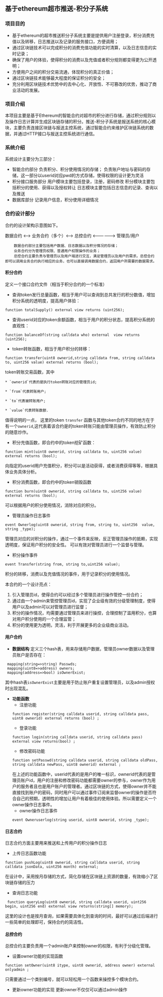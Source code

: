 ## 基于ethereum超市推送-积分子系统
### 项目目的
* 基于ethereum的超市推送积分子系统主要是提供用户注册登录，积分消费充值以及转移，日志推送以及记录的服务接口，方便调用；
* 通过区块链技术可以完成积分的消费充值功能的实时清算，以及日志信息的实时记录；
* 确保了用户的体验，使得积分的消费以及充值或者积分规则都变得更为公开透明；
* 方便用户之间的积分交易流通，体现积分的真正价值；
* 通过区块链技术能够最大程度的保证积分的安全；
* 充分利用区块链技术优势中的去中心化、开放性、不可篡改的优势，推动了商业活动的发展。
### 项目介绍
本项目主要是基于Ethereum的智能合约对超市的积分进行存储，通过积分规则以及操作日志计算并生成区块链存储的积分。推送-积分子系统是报送系统的核心模块，主要负责连接区块链与报送主控系统，通过智能合约来维护区块链系统的数据，并通过HTTP接口与报送主控系统进行通信。
### 系统介绍
系统设计主要分为三部分：
* 智能合约部分
		负责积分、积分使用情况的存储；
		负责账户地址与密码的存储，这一部分以userid对应pwd的方式存储，使得权限的设计更为灵活
* 积分接口服务部分
		用户模块主要包括登录，注册，密码修改
		积分模块主要包括积分的使用、获得以及授权转让
		日志模块主要包括日志信息的记录、查询以及推送
* 数据库部分
		记录用户信息，积分使用详细情况

### 合约设计部分

合约的设计架构示意图如下。

数据合约 <--> 业务合约（多个）<--> 总控合约 <------> 管理员/用户

		数据合约部分主要包括用户数据、日志数据以及积分情况的存储；
		业务合约分为管理员权限、普通用户权限操作的业务；
		总控合约主要负责与管理员以及用户端进行交互，满足管理员以及用户的需求。总控合约即可以调用业务合约执行相应的业务，也可以直接调用数据合约，返回用户所需要的数据需求。

#### 积分合约
定义一个接口合约文件（相当于积分合约的一个标准）

* 查询token发行总量函数，相当于用户可以查询到总共发行的积分数值，增加积分系统的透明度，提高用户体验：
```
function totalSupply() external view returns (uint256);
```
* 查询userid对应的token余额函数，相当于用户的积分状态，提高积分系统的直观性：
```
function balanceOf(string calldata who) external  view returns (uint256);
```
* token转账函数，相当于用户积分的转移：
```
function transfer(uint8 ownerid,string calldata from, string calldata to, uint256 value) external returns (bool);
```
token转账交易函数，其中

	* `ownerid`代表的是执行token转账对应的管理员id;

	* `from`代表转账用户;

	* `to`代表被转账用户;

	* `value`代表转账数额.
值得说明的一点， 这里的token `transfer` 函数与其他token合约不同的地方在于有一个`ownerid`,这代表着该合约是的token转账只能由管理员操作，有效防止积分的随意炒作。

* 积分充值函数，即合约中的token挖矿函数：
```
function mint(uint8 ownerid, string calldata to, uint256 value) external returns (bool);
```
向指定的userid用户充值积分，积分可以是活动获得，或者消费获得等等，根据具体业务具体分析。

* 积分消费函数，即合约中的token销毁函数
```
function burn(uint8 ownerid, string calldata to, uint256 value) external returns (bool);
```
可以根据用户的积分使用情况，消除对应的积分。

* 管理员操作日志事件
```
event Ownerlog(uint8 ownerid, string from, string to, uint256  value, string _type);
```
管理员对应的对积分的操作，通过一个事件来反映，反正管理员操作的抵赖，实现透明度，保证用户积分的安全性。
可以有效对管理员进行一个监督与管理。

* 积分操作事件
```
event Transfer(string from, string to,uint256 value);
```
积分的转移，消费以及充值情况的事件，用于记录积分的使用情况。

本合约的一个设计亮点：

1. 引入管理员id，使得合约可以经过多个管理员进行操作管控一份合约；
2. 通过由一个admin来管控管理员id，实现了企业级有效的分级管理制度，使得用户以及admin可以对管理员进行监督；
3. 积分的操作情况，均需要通过管理员来进行操控，合理控制了滥用积分，也算对用户积分使用的一个合理监管；
4. 积分的使用更为透明，灵活，利于开展更多的企业级商业活动。

#### 用户合约
* **数据结构** 
定义三个hash表，用来存储用户数据，管理员owner数据以及管理员账户是否存在：
``` solidity
 mapping(string=>string) Passwds;
 mapping(uint8=>address) owners;
 mapping(address=>bool) isOwnerExist;
```
其中hash表`isOwnerExist`主要是用于防止账户重复设置管理员，以及admin授权时出现混乱。

* **功能函数**
	* 注册功能
	```solidity
	function register(string calldata userid, string calldata pass, uint8 ownerid) external returns (bool) ;
	```
	* 登录功能
	```solidity
	function login(string calldata userid, string calldata pass) external view returns(bool) ;
	```
	* 修改密码功能
	```solidity
	function setPasswd(string calldata userid, string calldata oldPass, string calldata newPass, uint8 ownerid) external ;
	```
    在上述的功能函数中，userid代表的是用户的唯一标识，ownerid代表的是管理员账户id，用户的注册和修改密码功能都需要owner的参与，owner作为用户的服务者且也是用户账户的管理者。通过区块链的方式，使得owner并不能直接找到账户的密码，同时用户可以通过事件订阅来监督owner的操作是否符合自己的预期，透明性的增加让用户有着极佳的使用体验。所以需要定义一个owner操作日志事件。
	* owner操作日志事件
	```solidity
	event Owneruserlog(string userid, uint8 ownerid, string _type);
	```

#### 日志合约
日志合约方面主要用来推送和上传用户的积分操作日志
* 上传日志函数功能
```solidity
function pushLog(uint8 ownerid, string calldata userid, string calldata jsonData, uint256 month) external;
```
在设计中，采用按月存储的方式，简化存储在区块链上资源的数量，有效缩小了区块链存储的压力

* 查询日志功能
```solidity
 function queryLog(uint8 ownerid, string calldata userid, uint256 begin, uint256 end) external view returns(string[] memory);
```
这里的设计也是按月查询，如果需要具体化到查询的时间，最好可以通过后端进行一些简单的处理即可，保持合约的简洁性。

#### 总控合约
总控合约主要负责用一个admin账户来控制owner的权限，有利于分级化管理。
* 设置owner功能的实现函数
```
function setOwner(uint8 itype, uint8 ownerid, address owner) external onlyadmin ;
```
只需要通过一个类别编号，就可以轻松用一个函数来操控多个模块合约。

* 更新owner功能的实现
更新owner不仅仅可以通过admin操作








